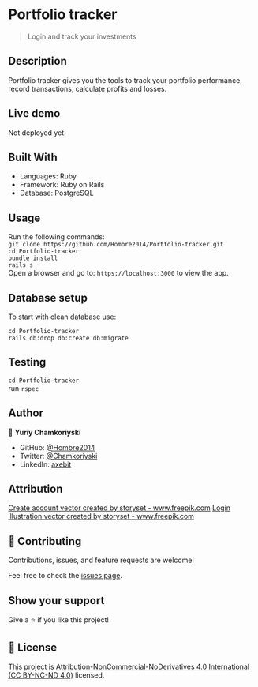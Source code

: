 # Portfolio tracker

>  Login and track your investments

## Description

Portfolio tracker gives you the tools to track your portfolio performance, record transactions, calculate profits and losses.

## Live demo

Not deployed yet.

## Built With

- Languages: Ruby
- Framework: Ruby on Rails
- Database: PostgreSQL

## Usage

Run the following commands:</br>
`git clone https://github.com/Hombre2014/Portfolio-tracker.git`</br>
`cd Portfolio-tracker`</br>
`bundle install`</br>
`rails s`</br>
Open a browser and go to: `https://localhost:3000` to view the app.

## Database setup

To start with clean database use:

`cd Portfolio-tracker`</br>
`rails db:drop db:create db:migrate`

## Testing

`cd Portfolio-tracker`</br>
run `rspec`

## Author

👤 **Yuriy Chamkoriyski**

- GitHub: [@Hombre2014](https://github.com/Hombre2014)
- Twitter: [@Chamkoriyski](https://twitter.com/Chamkoriyski)
- LinkedIn: [axebit](https://linkedin.com/in/axebit)

## Attribution

<a href='https://www.freepik.com/vectors/create-account'>Create account vector created by storyset - www.freepik.com</a>
<a href='https://www.freepik.com/vectors/login-illustration'>Login illustration vector created by storyset - www.freepik.com</a>

## 🤝 Contributing

Contributions, issues, and feature requests are welcome!

Feel free to check the [issues page](https://github.com/Hombre2014/Portfolio-tracker/issues).

## Show your support

Give a ⭐️ if you like this project!

## 📝 License

This project is [Attribution-NonCommercial-NoDerivatives 4.0 International (CC BY-NC-ND 4.0)](./license.md) licensed.
